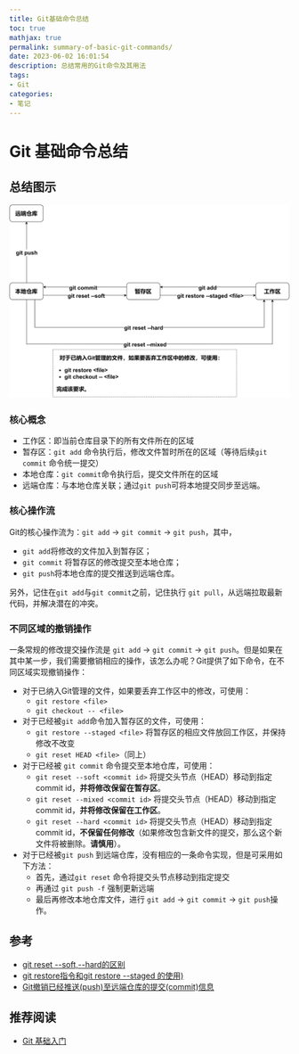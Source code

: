 ```yaml
---
title: Git基础命令总结
toc: true
mathjax: true
permalink: summary-of-basic-git-commands/
date: 2023-06-02 16:01:54
description: 总结常用的Git命令及其用法
tags: 
- Git
categories:
- 笔记
---
```


# Git 基础命令总结

## 总结图示

![Git基础命令总结图示](https://raw.githubusercontent.com/CosmosNing/MyPicGo/master/images/2023/06/02/git_cmd.svg)

### 核心概念

* 工作区：即当前仓库目录下的所有文件所在的区域
* 暂存区：`git add` 命令执行后，修改文件暂时所在的区域（等待后续`git commit` 命令统一提交）
* 本地仓库：`git commit`命令执行后，提交文件所在的区域
* 远端仓库：与本地仓库关联；通过`git push`可将本地提交同步至远端。

### 核心操作流

Git的核心操作流为：`git add` $\rightarrow$ `git commit` $\rightarrow$ `git push`，其中，

*  `git add`将修改的文件加入到暂存区；
* `git commit` 将暂存区的修改提交至本地仓库；
* `git push`将本地仓库的提交推送到远端仓库。

另外，记住在`git add`与`git commit`之前，记住执行 `git pull`，从远端拉取最新代码，并解决潜在的冲突。

### 不同区域的撤销操作

一条常规的修改提交操作流是 `git add` $\rightarrow$ `git commit` $\rightarrow$ `git push`。但是如果在其中某一步，我们需要撤销相应的操作，该怎么办呢？Git提供了如下命令，在不同区域实现撤销操作：

* 对于已纳入Git管理的文件，如果要丢弃工作区中的修改，可使用：
  * `git restore <file>`
  * `git checkout -- <file>`
* 对于已经被`git add`命令加入暂存区的文件，可使用：
  * `git restore --staged <file>` 将暂存区的相应文件放回工作区，并保持修改不改变
  * `git reset HEAD <file>`（同上）
* 对于已经被 `git commit` 命令提交至本地仓库，可使用：
  * `git reset --soft <commit id>` 将提交头节点（HEAD）移动到指定commit id，**并将修改保留在暂存区**。
  * `git reset --mixed <commit id>` 将提交头节点（HEAD）移动到指定commit id，**并将修改保留在工作区**。
  * `git reset --hard <commit id>` 将提交头节点（HEAD）移动到指定commit id，**不保留任何修改**（如果修改包含新文件的提交，那么这个新文件将被删除。**请慎用**）。
* 对于已经被`git push` 到远端仓库，没有相应的一条命令实现，但是可采用如下方法：
  * 首先，通过`git reset` 命令将提交头节点移动到指定提交
  * 再通过 `git push -f` 强制更新远端
  * 最后再修改本地仓库文件，进行 `git add` $\rightarrow$ `git commit` $\rightarrow$ `git push`操作。


## 参考

* [git reset --soft,--hard的区别](https://www.jianshu.com/p/c6927e80a01d)
* [git restore指令和git restore --staged 的使用)](https://juejin.cn/post/7130883174472630286)
* [Git撤销已经推送(push)至远端仓库的提交(commit)信息](https://blog.csdn.net/hanchao5272/article/details/79435730)

## 推荐阅读

* [Git 基础入门](/2019/12/30/git-ji-chu-ru-men/)